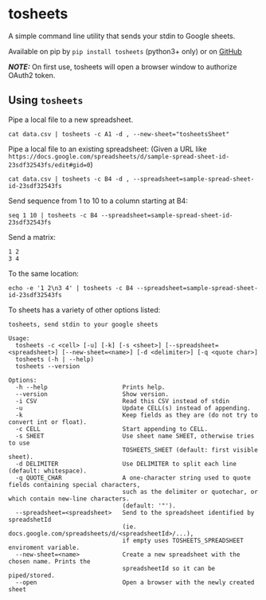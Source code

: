 # tosheets

A simple command line utility that sends your stdin to Google sheets.

Available on pip by `pip install tosheets` (python3+ only) or on [GitHub](github.com/kren1/tosheets)

***NOTE:***  On first use, tosheets will open a browser window to authorize OAuth2 token.
## Using `tosheets`
Pipe a local file to a new spreadsheet.
```
cat data.csv | tosheets -c A1 -d , --new-sheet="tosheetsSheet"
```

Pipe a local file to an existing spreadsheet:
(Given a URL like `https://docs.google.com/spreadsheets/d/sample-spread-sheet-id-23sdf32543fs/edit#gid=0`)
```
cat data.csv | tosheets -c B4 -d , --spreadsheet=sample-spread-sheet-id-23sdf32543fs
```

Send sequence from 1 to 10 to a column starting at B4:
```
seq 1 10 | tosheets -c B4 --spreadsheet=sample-spread-sheet-id-23sdf32543fs
```

Send a matrix:
```
1 2
3 4
```
To the same location:

```
echo -e '1 2\n3 4' | tosheets -c B4 --spreadsheet=sample-spread-sheet-id-23sdf32543fs
```


To sheets has a variety of other options listed:
```
tosheets, send stdin to your google sheets

Usage:
  tosheets -c <cell> [-u] [-k] [-s <sheet>] [--spreadsheet=<spreadsheet>] [--new-sheet=<name>] [-d <delimiter>] [-q <quote char>]
  tosheets (-h | --help)
  tosheets --version

Options:
  -h --help                     Prints help.
  --version                     Show version.
  -i CSV                        Read this CSV instead of stdin
  -u                            Update CELL(s) instead of appending.
  -k                            Keep fields as they are (do not try to convert int or float).
  -c CELL                       Start appending to CELL.
  -s SHEET                      Use sheet name SHEET, otherwise tries to use
                                TOSHEETS_SHEET (default: first visible sheet).
  -d DELIMITER                  Use DELIMITER to split each line (default: whitespace).
  -q QUOTE_CHAR                 A one-character string used to quote fields containing special characters,
                                such as the delimiter or quotechar, or which contain new-line characters.
                                (default: '"').
  --spreadsheet=<spreadsheet>   Send to the spreadsheet identified by spreadshetId
                                (ie. docs.google.com/spreadsheets/d/<spreadsheetId>/...),
                                if empty uses TOSHEETS_SPREADSHEET enviroment variable.
  --new-sheet=<name>            Create a new spreadsheet with the chosen name. Prints the
                                spreadsheetId so it can be piped/stored.
  --open                        Open a browser with the newly created sheet
```

